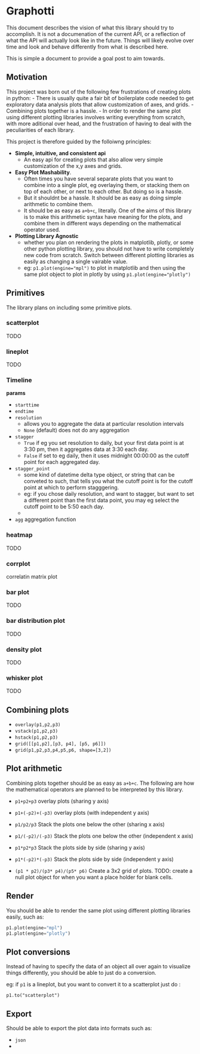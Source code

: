 # Graphotti

This document describes the vision of what this library should try to accomplish. It is not a documenation of the current API, or a reflection of what the API will actually look like in the future. Things will likely evolve over time and look and behave differently from what is described here.

This is simple a document to provide a goal post to aim towards.

## Motivation

This project was born out of the following few frustrations of creating plots in python:
    - There is usually quite a fair bit of boilerplate code needed to get exploratory data analysis plots that allow customization of axes, and grids.
    - Combining plots together is a hassle.
    - In order to render the same plot using different plotting libraries involves writing everything from scratch, with more aditional over head, and the frustration of having to deal with the peculiarities of each library.

This project is therefore guided by the folloiwng principles:

- **Simple, intuitive, and consistent api**
    - An easy api for creating plots that also allow very simple customization of the x,y axes and grids.
- **Easy Plot Mashability**.
    - Often times you have several separate plots that you want to combine into a single plot, eg overlaying them, or stacking them on top of each other, or next to each other. But doing so is a hassle.
    - But it shouldnt be a hassle. It should be as easy as doing simple arithmetic to combine them.
    - It should be as easy as `a+b+c`, literally. One of the aims of this library is to make this arithmetic syntax have meaning for the plots, and combine them in different ways depending on the mathematical operator used.
- **Plotting Library Agnostic**
    - whether you plan on rendering the plots in matplotlib, plotly, or some other python plotting library, you should not have to write completely new code from scratch. Switch between different plotting libraries as easily as changing a single vairable value.
    - eg: `p1.plot(engine="mpl")` to plot in matplotlib and then using the same plot object to plot in plotly by using `p1.plot(engine="plotly")`


## Primitives

The library plans on including some primitive plots.

### scatterplot

TODO

### lineplot

TODO

### Timeline

**params**

- `starttime`
- `endtime`
- `resolution`
    - allows you to aggregate the data at particular resolution intervals
    - `None` (default) does not do any aggregation
- `stagger`
    - `True` if eg you set resolution to daily, but your first data point is at 3:30 pm, then it aggregates data at 3:30 each day.
    - `False` if set to eg daily, then it uses midnight 00:00:00 as the cutoff point for each aggregated day.
- `stagger_point`
    - some kind of datetime delta type object, or string that can be conveted to such, that tells you what the cutoff point is for the cutoff point at which to perform stagggering.
    - eg: if you chose daily resolution, and want to stagger, but want to set a different point than the first data point, you may eg select the cutoff point to be 5:50 each day.
    -
- `agg` aggregation function


### heatmap

TODO

### corrplot

correlatin matrix plot


### bar plot

TODO

### bar distribution plot

TODO


### density plot

TODO

### whisker plot

TODO

## Combining plots

- `overlay(p1,p2,p3)`
- `vstack(p1,p2,p3)`
- `hstack(p1,p2,p3)`
- `grid([[p1,p2],[p3, p4], [p5, p6]])`
- `grid(p1,p2,p3,p4,p5,p6, shape=[3,2])`

## Plot arithmetic

Combining plots together should be as easy as `a+b+c`. The following are how the  mathematical operators are planned to be interpreted by this library.

- `p1+p2+p3` overlay plots (sharing y axis)
- `p1+(-p2)+(-p3)` overlay plots (with independent y axis)

- `p1/p2/p3` Stack the plots one below the other (sharing x axis)
- `p1/(-p2)/(-p3)` Stack the plots one below the other (independent x axis)

- `p1*p2*p3` Stack the plots side by side (sharing y axis)
- `p1*(-p2)*(-p3)` Stack the plots side by side (independent y axis)

- `(p1 * p2)/(p3* p4)/(p5* p6)` Create a 3x2 grid of plots. TODO: create a null plot object for when you want a place holder for blank cells.

## Render

You should be able to render the same plot using different plotting libraries easily, such as:


```py
p1.plot(engine="mpl")
p1.plot(engine="plotly")
```


## Plot conversions

Instead of having to specify the data of an object all over again to visualize things differently, you should be able to just do a conversion.

eg: if `p1` is a lineplot, but you want to convert it to a scatterplot just do :

`p1.to("scatterplot")`


## Export

Should be able to export the plot data into formats such as:

- `json`
-
